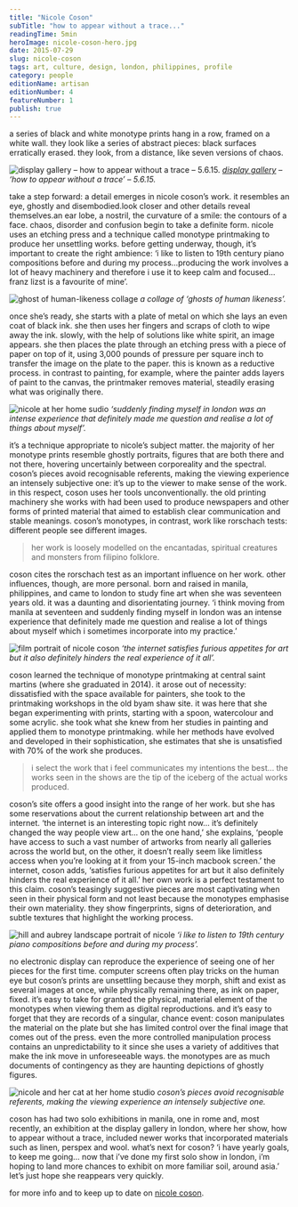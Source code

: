 ```yaml
---
title: "Nicole Coson"
subTitle: "how to appear without a trace..."
readingTime: 5min
heroImage: nicole-coson-hero.jpg
date: 2015-07-29
slug: nicole-coson
tags: art, culture, design, london, philippines, profile
category: people
editionName: artisan
editionNumber: 4
featureNumber: 1
publish: true
---
```


a series of black and white monotype prints hang in a row, framed on a white wall. they look like a series of abstract pieces: black surfaces erratically erased. they look, from a distance, like seven versions of chaos.

![display gallery – how to appear without a trace – 5.6.15.](https://s3-eu-west-1.amazonaws.com/meta.hevnly.com/images/on-29-7-2015/image-81.jpg)
*[display gallery](http://displaygallery.co.uk/) – ‘how to appear without a trace’ – 5.6.15.*

take a step forward: a detail emerges in nicole coson’s work. it resembles an eye, ghostly and disembodied.look closer and other details reveal themselves.an ear lobe, a nostril, the curvature of a smile: the contours of a face. chaos, disorder and confusion begin to take a definite form. nicole uses an etching press and a technique called monotype printmaking to produce her unsettling works. before getting underway, though, it’s important to create the right ambience: ‘i like to listen to 19th century piano compositions before and during my process…producing the work involves a lot of heavy machinery and therefore i use it to keep calm and focused…franz lizst is a favourite of mine’.

![ghost of human-likeness collage](https://s3-eu-west-1.amazonaws.com/meta.hevnly.com/images/on-29-7-2015/a-collage-of-ghosts-of-human-likeness.jpg)
*a collage of ‘ghosts of human likeness’.*

once she’s ready, she starts with a plate of metal on which she lays an even coat of black ink. she then uses her fingers and scraps of cloth to wipe away the ink. slowly, with the help of solutions like white spirit, an image appears. she then places the plate through an etching press with a piece of paper on top of it, using 3,000 pounds of pressure per square inch to transfer the image on the plate to the paper. this is known as a reductive process. in contrast to painting, for example, where the painter adds layers of paint to the canvas, the printmaker removes material, steadily erasing what was originally there.

![nicole at her home sudio](https://s3-eu-west-1.amazonaws.com/meta.hevnly.com/images/on-29-7-2015/nicole-collage-2.jpg)
*‘suddenly finding myself in london was an intense experience that definitely made me question and realise a lot of things about myself’.*

it’s a technique appropriate to nicole’s subject matter. the majority of her monotype prints resemble ghostly portraits, figures that are both there and not there, hovering uncertainly between corporeality and the spectral. coson’s pieces avoid recognisable referents, making the viewing experience an intensely subjective one: it’s up to the viewer to make sense of the work. in this respect, coson uses her tools unconventionally. the old printing machinery she works with had been used to produce newspapers and other forms of printed material that aimed to establish clear communication and stable meanings. coson’s monotypes, in contrast, work like rorschach tests: different people see different images.

>her work is loosely modelled on the encantadas, spiritual creatures and monsters from filipino folklore.

coson cites the rorschach test as an important influence on her work. other influences, though, are more personal. born and raised in manila, philippines, and came to london to study fine art when she was seventeen years old. it was a daunting and disorientating journey. ‘i think moving from manila at seventeen and suddenly finding myself in london was an intense experience that definitely made me question and realise a lot of things about myself which i sometimes incorporate into my practice.’

![film portrait of nicole coson](https://s3-eu-west-1.amazonaws.com/meta.hevnly.com/images/on-29-7-2015/hero-Image2.jpg)
*‘the internet satisfies furious appetites for art but it also definitely hinders the real experience of it all’.*

coson learned the technique of monotype printmaking at central saint martins (where she graduated in 2014). it arose out of necessity: dissatisfied with the space available for painters, she took to the printmaking workshops in the old byam shaw site. it was here that she began experimenting with prints, starting with a spoon, watercolour and some acrylic. she took what she knew from her studies in painting and applied them to monotype printmaking. while her methods have evolved and developed in their sophistication, she estimates that she is unsatisfied with 70% of the work she produces.

>i select the work that i feel communicates my intentions the best… the works seen in the shows are the tip of the iceberg of the actual works produced.

coson’s site offers a good insight into the range of her work. but she has some reservations about the current relationship between art and the internet. ‘the internet is an interesting topic right now… it’s definitely changed the way people view art… on the one hand,’ she explains, ‘people have access to such a vast number of artworks from nearly all galleries across the world but, on the other, it doesn’t really seem like limitless access when you’re looking at it from your 15-inch macbook screen.’ the internet, coson adds, ‘satisfies furious appetites for art but it also definitely hinders the real experience of it all.’ her own work is a perfect testament to this claim. coson’s teasingly suggestive pieces are most captivating when seen in their physical form and not least because the monotypes emphasise their own materiality. they show fingerprints, signs of deterioration, and subtle textures that highlight the working process.

![hill and aubrey landscape portrait of nicole](https://s3-eu-west-1.amazonaws.com/meta.hevnly.com/images/on-29-7-2015/image-9.jpg)
*‘i like to listen to 19th century piano compositions before and during my process’.*

no electronic display can reproduce the experience of seeing one of her pieces for the first time. computer screens often play tricks on the human eye but coson’s prints are unsettling because they morph, shift and exist as several images at once, while physically remaining there, as ink on paper, fixed. it’s easy to take for granted the physical, material element of the monotypes when viewing them as digital reproductions. and it’s easy to forget that they are records of a singular, chance event: coson manipulates the material on the plate but she has limited control over the final image that comes out of the press. even the more controlled manipulation process contains an unpredictability to it since she uses a variety of additives that make the ink move in unforeseeable ways. the monotypes are as much documents of contingency as they are haunting depictions of ghostly figures.

![nicole and her cat at her home studio](https://s3-eu-west-1.amazonaws.com/meta.hevnly.com/images/on-29-7-2015/nicole-collage-3.jpg)
*coson’s pieces avoid recognisable referents, making the viewing experience an intensely subjective one.*

coson has had two solo exhibitions in manila, one in rome and, most recently, an exhibition at the display gallery in london, where her show, how to appear without a trace, included newer works that incorporated materials such as linen, perspex and wool. what’s next for coson? ‘i have yearly goals, to keep me going… now that i’ve done my first solo show in london, i’m hoping to land more chances to exhibit on more familiar soil, around asia.’ let’s just hope she reappears very quickly.

for more info and to keep up to date on [nicole coson](http://nicolecoson.com/).
